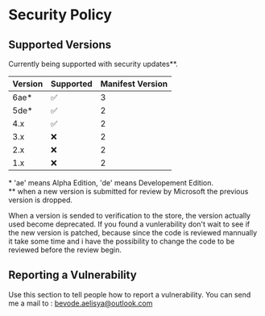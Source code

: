 # Security Policy

## Supported Versions

Currently being supported with security updates**.

| Version | Supported          | Manifest  Version |
| ------- | ------------------ | ----------------- |
|   6ae*  | :white_check_mark: |         3         |
|   5de*  | :white_check_mark: |         2         |
|   4.x   | :white_check_mark: |         2         |
|   3.x   | :x:                |         2         |
|   2.x   | :x:                |         2         |
|   1.x   | :x:                |         2         |

\* 'ae' means Alpha Edition, 'de' means Developement Edition.\
** when a new version is submitted for review by Microsoft the previous version is dropped.

When a version is sended to verification to the store, the version actually used become deprecated.
If you found a vunlerability don't wait to see if the new version is patched, because since the code is reviewed mannually it take some time and i have the possibility to change the code to be reviewed before the review begin.

## Reporting a Vulnerability

Use this section to tell people how to report a vulnerability.
You can send me a mail to : bevode.aelisya@outlook.com
